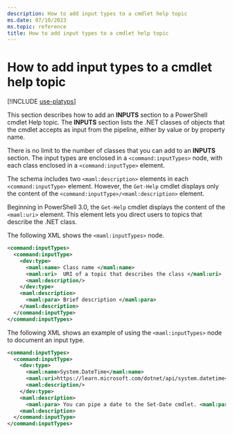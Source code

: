```yaml
---
description: How to add input types to a cmdlet help topic
ms.date: 07/10/2023
ms.topic: reference
title: How to add input types to a cmdlet help topic
---
```

# How to add input types to a cmdlet help topic

[!INCLUDE [use-platyps](../../../includes/use-platyps.md)]

This section describes how to add an **INPUTS** section to a PowerShell cmdlet Help topic. The
**INPUTS** section lists the .NET classes of objects that the cmdlet accepts as input from the
pipeline, either by value or by property name.

There is no limit to the number of classes that you can add to an **INPUTS** section. The input
types are enclosed in a `<command:inputTypes>` node, with each class enclosed in a
`<command:inputType>` element.

The schema includes two `<maml:description>` elements in each `<command:inputType>` element.
However, the `Get-Help` cmdlet displays only the content of the
`<command:inputType>/<maml:description>` element.

Beginning in PowerShell 3.0, the `Get-Help` cmdlet displays the content of the `<maml:uri>` element.
This element lets you direct users to topics that describe the .NET class.

The following XML shows the `<maml:inputTypes>` node.

```xml
<command:inputTypes>
  <command:inputType>
    <dev:type>
      <maml:name> Class name </maml:name>
      <maml:uri>  URI of a topic that describes the class </maml:uri>
      <maml:description/>
    </dev:type>
    <maml:description>
      <maml:para> Brief description </maml:para>
    </maml:description>
  </command:inputType>
</command:inputTypes>
```

The following XML shows an example of using the `<maml:inputTypes>` node to document an input type.

```xml
<command:inputTypes>
  <command:inputType>
    <dev:type>
      <maml:name>System.DateTime</maml:name>
      <maml:uri>https://learn.microsoft.com/dotnet/api/system.datetime</maml:uri>
      <maml:description/>
    </dev:type>
    <maml:description>
      <maml:para> You can pipe a date to the Set-Date cmdlet. <maml:para>
    <maml:description>
  </command:inputType>
</command:inputTypes>
```
